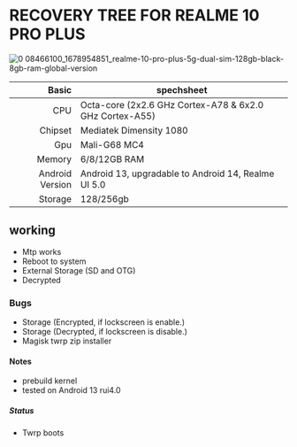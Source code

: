 # RECOVERY TREE FOR REALME 10 PRO PLUS

![0 08466100_1678954851_realme-10-pro-plus-5g-dual-sim-128gb-black-8gb-ram-global-version](https://github.com/DH-HEART048/TWRP_RMX3686_recovery_tree/assets/137413988/f26056e5-f4fc-4fe7-9634-9857d0ce1134)


| Basic         | spechsheet |
|--------------:|-----------|
|CPU            | Octa-core (2x2.6 GHz Cortex-A78 & 6x2.0 GHz Cortex-A55) |
|Chipset        | Mediatek Dimensity 1080     |
|Gpu            | Mali-G68 MC4       |
|Memory         |6/8/12GB RAM
|Android Version|Android 13, upgradable to Android 14, Realme UI 5.0|
|Storage        |128/256gb|

## working
- Mtp works
- Reboot to system
- External Storage (SD and OTG)
- Decrypted

### Bugs
- Storage (Encrypted, if lockscreen is enable.)
- Storage (Decrypted, if lockscreen is disable.)
- Magisk twrp zip installer

#### Notes
- prebuild kernel
- tested on Android 13 rui4.0 

##### Status
- Twrp boots
